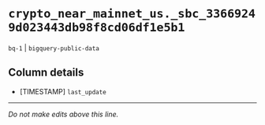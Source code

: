 # `crypto_near_mainnet_us._sbc_33669249d023443db98f8cd06df1e5b1`
`bq-1` | `bigquery-public-data`

## Column details
* [TIMESTAMP] `last_update`

-------------------------------------------------------------------------------
*Do not make edits above this line.*
